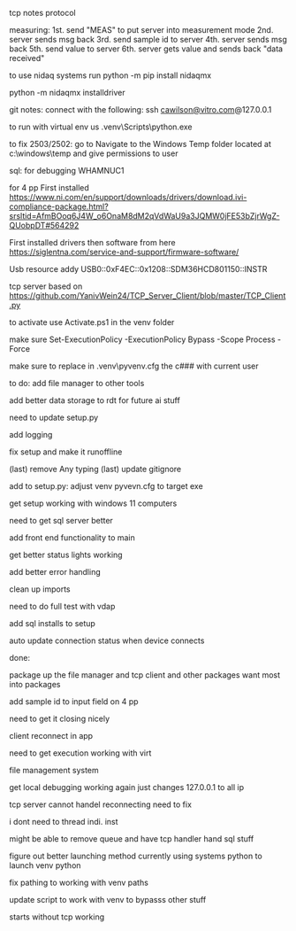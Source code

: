 tcp notes
protocol

measuring:
1st. send "MEAS" to put server into measurement mode
2nd. server sends msg back
3rd. send sample id to server
4th. server sends msg back
5th. send value to server
6th. server gets value and sends back "data received" 




to use nidaq systems run
python -m pip install nidaqmx

python -m nidaqmx installdriver




git notes: 
connect with the following:
ssh cawilson@vitro.com@127.0.0.1

to run with virtual env us .venv\Scripts\python.exe <path to python script>


to fix 2503/2502:
go to Navigate to the Windows Temp folder located at c:\windows\temp and give permissions to user

sql: for debugging
WHAMNUC1



for 4 pp
First installed
https://www.ni.com/en/support/downloads/drivers/download.ivi-compliance-package.html?srsltid=AfmBOoq6J4W_o6OnaM8dM2qVdWaU9a3JQMW0jFE53bZjrWgZ-QUobpDT#564292

First installed drivers then software from here
https://siglentna.com/service-and-support/firmware-software/ 


Usb resource addy
USB0::0xF4EC::0x1208::SDM36HCD801150::INSTR

tcp server based on 
https://github.com/YanivWein24/TCP_Server_Client/blob/master/TCP_Client.py

to activate use Activate.ps1 in the venv folder

make sure Set-ExecutionPolicy -ExecutionPolicy Bypass -Scope Process -Force

make sure to replace in .venv\pyvenv.cfg the c### with current user


to do:
add file manager to other tools

add better data storage to rdt for future ai stuff

need to update setup.py 

add logging

fix setup and make it runoffline

(last) remove Any typing
(last) update gitignore



add to setup.py:
    adjust venv pyvevn.cfg to target exe

get setup working with windows 11 computers


need to get sql server better

add front end functionality to main

get better status lights working

add better error handling

clean up imports

need to do full test with vdap

add sql installs to setup

auto update connection status when device connects

done:

package up the file manager and tcp client and other packages want most into packages

add sample id to input field on 4 pp

need to get it closing nicely

client reconnect in app 

need to get execution working with virt 

file management system

get local debugging working again just changes 127.0.0.1 to all ip

tcp server cannot handel reconnecting need to fix

i dont need to thread indi. inst 

might be able to remove queue and have tcp handler hand sql stuff

figure out better launching method currently using systems python to launch venv python

fix pathing to working with venv paths 


update script to work with venv to bypasss other stuff

starts without tcp working
